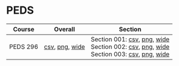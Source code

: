 # PEDS

| Course | Overall | Section |
| ------ | ------- | ------- |
| PEDS 296 | [csv](https://github.com/UCSD-Historical-Enrollment-Data/2024Winter/blob/main/overall/PEDS%20296.csv), [png](https://raw.githubusercontent.com/UCSD-Historical-Enrollment-Data/2024Winter/main/plot_overall/PEDS%20296.png), [wide](https://raw.githubusercontent.com/UCSD-Historical-Enrollment-Data/2024Winter/main/plot_overall_wide/PEDS%20296.png) | Section 001: [csv](https://github.com/UCSD-Historical-Enrollment-Data/2024Winter/blob/main/section/PEDS%20296_001.csv), [png](https://raw.githubusercontent.com/UCSD-Historical-Enrollment-Data/2024Winter/main/plot_section/PEDS%20296_001.png), [wide](https://raw.githubusercontent.com/UCSD-Historical-Enrollment-Data/2024Winter/main/plot_section_wide/PEDS%20296_001.png)<br>Section 002: [csv](https://github.com/UCSD-Historical-Enrollment-Data/2024Winter/blob/main/section/PEDS%20296_002.csv), [png](https://raw.githubusercontent.com/UCSD-Historical-Enrollment-Data/2024Winter/main/plot_section/PEDS%20296_002.png), [wide](https://raw.githubusercontent.com/UCSD-Historical-Enrollment-Data/2024Winter/main/plot_section_wide/PEDS%20296_002.png)<br>Section 003: [csv](https://github.com/UCSD-Historical-Enrollment-Data/2024Winter/blob/main/section/PEDS%20296_003.csv), [png](https://raw.githubusercontent.com/UCSD-Historical-Enrollment-Data/2024Winter/main/plot_section/PEDS%20296_003.png), [wide](https://raw.githubusercontent.com/UCSD-Historical-Enrollment-Data/2024Winter/main/plot_section_wide/PEDS%20296_003.png) |
